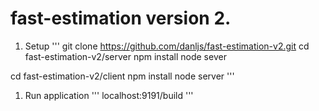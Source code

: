 # fast-estimation version 2.
1. Setup
'''
git clone https://github.com/danljs/fast-estimation-v2.git
cd fast-estimation-v2/server
npm install
node sever

cd fast-estimation-v2/client
npm install
node server
'''
1. Run application 
'''
localhost:9191/build
'''
